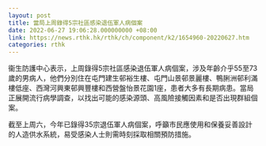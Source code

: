 ```yaml
---
layout: post
title: 當局上周錄得5宗社區感染退伍軍人病個案
date: 2022-06-27 19:06:28.000000000 +08:00
link: https://news.rthk.hk/rthk/ch/component/k2/1654960-20220627.htm
categories: rthk
---
```


衞生防護中心表示，上周錄得5宗社區感染退伍軍人病個案，涉及年齡介乎55至73歲的男病人，他們分別住在屯門建生邨裕生樓、屯門山景邨景麗樓、鴨脷洲邨利滿樓低座、西灣河興東邨興豐樓和西營盤怡景花園1座，患者大多有長期病患。當局正展開流行病學調查，以找出可能的感染源頭、高風險接觸因素和是否出現群組個案。

截至上周六，今年已錄得35宗退伍軍人病個案，呼籲市民應使用和保養妥善設計的人造供水系統，易受感染人士則需時刻採取相關預防措施。
